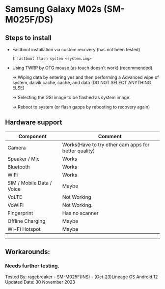 # Samsung Galaxy M02s (SM-M025F/DS)

## Steps to install

* Fastboot installation via custom recovery (has not been tested)
    ```
    $ fastboot flash system <system.img>
    ```

* Using TWRP by OTG mouse (as touch doesn't work) (recommended)

  -> Wiping data by entering yes and then performing a Advanced wipe of system, dalvik cache, cache, and data (DO NOT SELECT ANYTHING ELSE)

  -> Selecting the GSI image to be flashed as system image. 

  -> Reboot to system (or flash gapps by rebooting to recovery again)

## Hardware support

| Component                 |      Comment                                              |
|---------------------------|-----------------------------------------------------------|
| Camera                    | Works(Have to try other cam apps for better quality)      |
| Speaker / Mic             | Works                                                     |
| Bluetooth                 | Works                                                     |
| WiFi                      | Works                                                     |
| SIM / Mobile Data / Voice | Maybe                                                     |
| VoLTE                     | Not Working                                               |
| VoWiFi                    | Not Working.                                              |
| Fingerprint               | Has no scanner                                            |
| Offline Charging          | Maybe                                                     |
| Wi-Fi Hotspot             | Maybe                                                     |                                                 
---

## Workarounds:

### Needs further testing.

Tested By: ragebreaker - SM-M025F(INS) - (Oct-23)Lineage OS Android 12 
Updated Date: 30 November 2023

